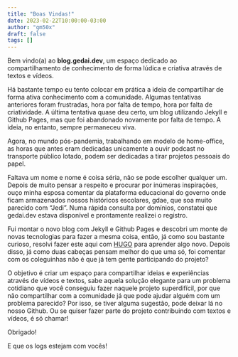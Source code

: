 ```yaml
---
title: "Boas Vindas!"
date: 2023-02-22T10:00:00-03:00
author: "gm50x"
draft: false
tags: []
---
```


Bem vindo(a) ao **blog.gedai.dev**, um espaço dedicado ao compartilhamento de conhecimento de forma lúdica e criativa através de textos e vídeos.

Há bastante tempo eu tento colocar em prática a ideia de compartilhar de forma ativa conhecimento com a comunidade. Algumas tentativas anteriores foram frustradas, hora por falta de tempo, hora por falta de criatividade. A última tentativa quase deu certo, um blog utilizando Jekyll e Github Pages, mas que foi abandonado novamente por falta de tempo. A ideia, no entanto, sempre permaneceu viva. 

Agora, no mundo pós-pandemia, trabalhando em modelo de home-office, as horas que antes eram dedicadas unicamente a ouvir podcast no transporte público lotado, podem ser dedicadas a tirar projetos pessoais do papel. 

Faltava um nome e nome é coisa séria, não se pode escolher qualquer um. Depois de muito pensar a respeito e procurar por inúmeras inspirações, ouço minha esposa comentar da plataforma educacional do governo onde ficam armazenados nossos históricos escolares, gdae, que soa muito parecido com “Jedi”. Numa rápida consulta por domínios, constatei que gedai.dev estava disponível e prontamente realizei o registro. 

Fui montar o novo blog com Jekyll e Github Pages e descobri um monte de novas tecnologias para fazer a mesma coisa, então, já como sou bastante curioso, resolvi fazer este aqui com [HUGO](https://gohugo.io) para aprender algo novo. Depois disso, já como duas cabeças pensam melhor do que uma só, foi comentar com os coleguinhas não é que já tem gente participando do projeto? 

O objetivo é criar um espaço para compartilhar ideias e experiências através de vídeos e textos, sabe aquela solução elegante para um problema cotidiano que você conseguiu fazer naquele projeto superdifícil, por que não compartilhar com a comunidade já que pode ajudar alguém com um problema parecido? Por isso, se tiver alguma sugestão, pode deixar lá no nosso Github. Ou se quiser fazer parte do projeto contribuindo com textos e vídeos, é só chamar! 

Obrigado! 

E que os logs estejam com vocês! 